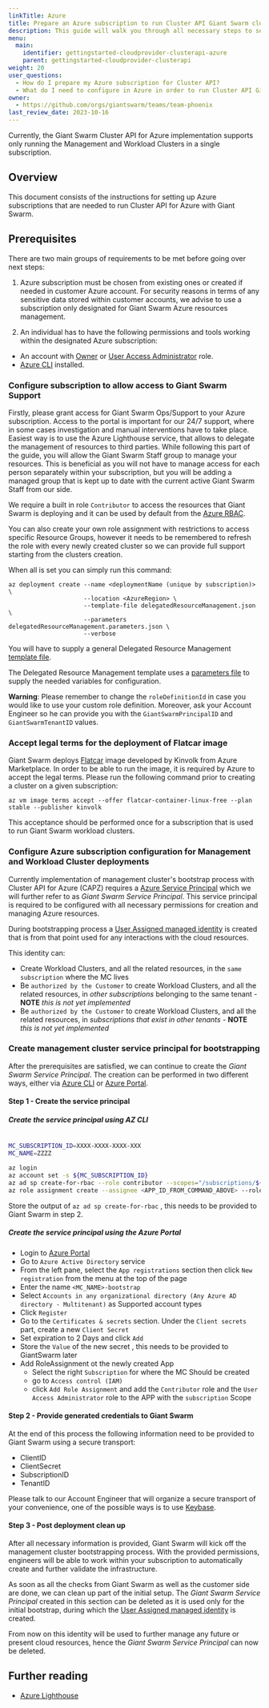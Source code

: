 ```yaml
---
linkTitle: Azure
title: Prepare an Azure subscription to run Cluster API Giant Swarm cluster
description: This guide will walk you through all necessary steps to set up an Azure subscription with appropriate IAM roles for operating Cluster API Giant Swarm clusters.
menu:
  main:
    identifier: gettingstarted-cloudprovider-clusterapi-azure
    parent: gettingstarted-cloudprovider-clusterapi
weight: 20
user_questions:
  - How do I prepare my Azure subscription for Cluster API?
  - What do I need to configure in Azure in order to run Cluster API Giant Swarm clusters?
owner:
  - https://github.com/orgs/giantswarm/teams/team-phoenix
last_review_date: 2023-10-16
---
```


Currently, the Giant Swarm Cluster API for Azure implementation supports only running the Management and Workload Clusters in a single subscription.

## Overview

This document consists of the instructions for setting up Azure subscriptions that are needed to run Cluster API for Azure with Giant Swarm.

## Prerequisites

There are two main groups of requirements to be met before going over next steps:

1. Azure subscription must be chosen from existing ones or created if needed in customer Azure account. For security reasons in terms of any sensitive data stored within customer accounts, we advise to use a subscription only designated for Giant Swarm Azure resources management.

2. An individual has to have the following permissions and tools working within the designated Azure subscription:

* An account with [Owner](https://docs.microsoft.com/en-us/azure/role-based-access-control/built-in-roles#owner) or [User Access Administrator](https://docs.microsoft.com/en-us/azure/role-based-access-control/built-in-roles#user-access-administrator) role.
* [Azure CLI](https://docs.microsoft.com/en-us/cli/azure/install-azure-cli) installed.

### Configure subscription to allow access to Giant Swarm Support

Firstly, please grant access for Giant Swarm Ops/Support to your Azure subscription. Access to the portal is important for our 24/7 support, where in some cases investigation and manual interventions have to take place.
Easiest way is to use the Azure Lighthouse service, that allows to delegate the management of resources to third parties. While following this part of the guide, you will allow the Giant Swarm Staff group to manage your resources. This is beneficial as you will not have to manage access for each person separately within your subscription, but you will be adding a managed group that is kept up to date with the current active Giant Swarm Staff from our side.

We require a built in role `Contributor` to access the resources that Giant Swarm is deploying and it can be used by default from the [Azure RBAC](https://docs.microsoft.com/en-us/azure/role-based-access-control/built-in-roles).

You can also create your own role assignment with restrictions to access specific Resource Groups, however it needs to be remembered to refresh the role with every newly created cluster so we can provide full support starting from the clusters creation.

When all is set you can simply run this command:

```nohighlight
az deployment create --name <deploymentName (unique by subscription)> \
                     --location <AzureRegion> \
                     --template-file delegatedResourceManagement.json \
                     --parameters delegatedResourceManagement.parameters.json \
                     --verbose
```

You will have to supply a general Delegated Resource Management [template file](https://raw.githubusercontent.com/giantswarm/azure-operator/master/docs/delegatedResourceManagement.json).

The Delegated Resource Management template uses a [parameters file](https://raw.githubusercontent.com/giantswarm/azure-operator/master/docs/delegatedResourceManagement.parameters.json) to supply the needed variables for configuration.

__Warning__: Please remember to change the `roleDefinitionId` in case you would like to use your custom role definition. Moreover, ask your Account Engineer so he can provide you with the `GiantSwarmPrincipalID` and `GiantSwarmTenantID` values.

### Accept legal terms for the deployment of Flatcar image

Giant Swarm deploys [Flatcar](https://www.flatcar-linux.org/) image developed by Kinvolk from Azure Marketplace. In order to be able to run the image, it is required by Azure to accept the legal terms.
Please run the following command prior to creating a cluster on a given subscription:

```nohighlight
az vm image terms accept --offer flatcar-container-linux-free --plan stable --publisher kinvolk
```

This acceptance should be performed once for a subscription that is used to run Giant Swarm workload clusters.

### Configure Azure subscription configuration for Management and Workload Cluster deployments

Currently implementation of management cluster's bootstrap process with Cluster API for Azure (CAPZ) requires a [Azure Service Principal](https://learn.microsoft.com/en-us/azure/active-directory/develop/app-objects-and-service-principals?tabs=browser#service-principal-object) which we will further refer to as _Giant Swarm Service Principal_. This service principal is required to be configured with all necessary permissions for creation and managing Azure resources.

During bootstrapping process a [User Assigned managed identity](https://learn.microsoft.com/en-us/azure/active-directory/managed-identities-azure-resources/how-manage-user-assigned-managed-identities?pivots=identity-mi-methods-azp) is created that is from that point used for any interactions with the cloud resources.  

This identity can:

* Create Workload Clusters, and all the related resources, in the `same subscription` where the MC lives
* Be `authorized by the Customer` to create Workload Clusters, and all the related resources, in _other subscriptions_ belonging to the same tenant - __NOTE__ _this is not yet implemented_
* Be `authorized by the Customer` to create Workload Clusters, and all the related resources, in _subscriptions that exist in other tenants_ - __NOTE__ _this is not yet implemented_

### Create management cluster service principal for bootstrapping

After the prerequisites are satisfied, we can continue to create the _Giant Swarm Service Principal_. The creation can be performed in two different ways, either via [Azure CLI](#create-the-service-principal-using-az-cli) or [Azure Portal](#create-the-service-principal-using-the-azure-portal).

#### Step 1 - Create the service principal

##### Create the service principal using AZ CLI

```bash

MC_SUBSCRIPTION_ID=XXXX-XXXX-XXXX-XXX
MC_NAME=ZZZZ

az login
az account set -s ${MC_SUBSCRIPTION_ID}
az ad sp create-for-rbac --role contributor --scopes="/subscriptions/${MC_SUBSCRIPTION_ID}" --display-name "${MC_NAME}-bootstrap"
az role assignment create --assignee <APP_ID_FROM_COMMAND_ABOVE> --role "User Access Administrator" --scope "/subscriptions/${MC_SUBSCRIPTION_ID}"
```

Store the output of `az ad sp create-for-rbac` , this needs to be provided to Giant Swarm in step 2.

##### Create the service principal using the Azure Portal

* Login to [Azure Portal](https://portal.azure.com/)
* Go to `Azure Active Directory` service
* From the left pane, select the `App registrations` section then click `New registration` from the menu at the top of the page
* Enter the name `<MC_NAME>-bootstrap`
* Select `Accounts in any organizational directory (Any Azure AD directory - Multitenant)` as Supported account types
* Click `Register`
* Go to the `Certificates & secrets` section. Under the `Client secrets` part, create a new `Client Secret`
* Set expiration to 2 Days and click `Add`
* Store the `Value` of the new secret , this needs to be provided to GiantSwarm later
* Add RoleAssignment ot the newly created App
    * Select the right `Subscription` for where the MC Should be created
    * go to `Access control (IAM)`
    * click `Add Role Assignment` and add the `Contributor` role and the `User Access Administrator` role to the APP with the `subscription` Scope

#### Step 2 - Provide generated credentials to Giant Swarm

At the end of this process the following information need to be provided to Giant Swarm using a secure transport:

* ClientID
* ClientSecret
* SubscriptionID
* TenantID

Please talk to our Account Engineer that will organize a secure transport of your convenience, one of the possible ways is to use [Keybase](https://keybase.io/).

#### Step 3 - Post deployment clean up

After all necessary information is provided, Giant Swarm will kick off the management cluster bootstrapping process. With the provided permissions, engineers will be able to work within your subscription to automatically create and further validate the infrastructure.

As soon as all the checks from Giant Swarm as well as the customer side are done, we can clean up part of the initial setup. The _Giant Swarm Service Principal_ created in this section can be deleted as it is used only for the initial bootstrap, during which the [User Assigned managed identity](https://learn.microsoft.com/en-us/azure/active-directory/managed-identities-azure-resources/how-manage-user-assigned-managed-identities?pivots=identity-mi-methods-azp) is created.

From now on this identity will be used to further manage any future or present cloud resources, hence the _Giant Swarm Service Principal_ can now be deleted.

## Further reading

* [Azure Lighthouse](https://docs.microsoft.com/en-us/azure/lighthouse/how-to/onboard-customer)
